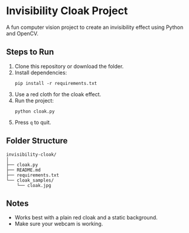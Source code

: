 # Invisibility Cloak Project

A fun computer vision project to create an invisibility effect using Python and OpenCV.

## Steps to Run

1. Clone this repository or download the folder.
2. Install dependencies:
    ```
    pip install -r requirements.txt
    ```
3. Use a red cloth for the cloak effect.
4. Run the project:
    ```
    python cloak.py
    ```
5. Press `q` to quit.

## Folder Structure

```
invisibility-cloak/
│
├── cloak.py
├── README.md
├── requirements.txt
└── cloak_samples/
    └── cloak.jpg
```

## Notes

- Works best with a plain red cloak and a static background.
- Make sure your webcam is working.
